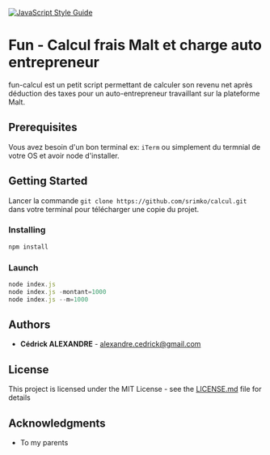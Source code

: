 [![JavaScript Style Guide](https://img.shields.io/badge/code_style-standard-brightgreen.svg)](https://standardjs.com)

# Fun - Calcul frais Malt et charge auto entrepreneur

fun-calcul est un petit script permettant de calculer son revenu net après déduction des taxes pour un auto-entrepreneur travaillant sur la plateforme Malt.

## Prerequisites

Vous avez besoin d'un bon terminal ex: `iTerm` ou simplement du termnial de votre OS et avoir node d'installer.

## Getting Started

Lancer la commande `git clone https://github.com/srimko/calcul.git` dans votre terminal pour télécharger une copie du projet.

### Installing

``` javascript
npm install 
```

### Launch


``` javascript
node index.js
node index.js -montant=1000
node index.js --m=1000 
```

## Authors

* **Cédrick ALEXANDRE** - <alexandre.cedrick@gmail.com>

## License

This project is licensed under the MIT License - see the [LICENSE.md](LICENSE.md) file for details

## Acknowledgments

* To my parents
